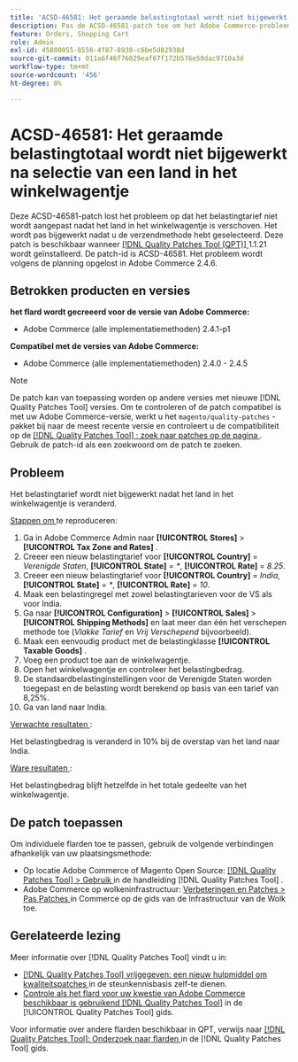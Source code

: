 ```yaml
---
title: 'ACSD-46581: Het geraamde belastingtotaal wordt niet bijgewerkt na selectie van een land in het winkelwagentje'
description: Pas de ACSD-46581-patch toe om het Adobe Commerce-probleem op te lossen, waarbij het belastingtarief niet wordt aangepast nadat het land in het winkelwagentje is verschoven.
feature: Orders, Shopping Cart
role: Admin
exl-id: 45800055-8556-4f87-8938-c6be5d82938d
source-git-commit: 011a6f46f76029eaf67f172b576e58dac9710a3d
workflow-type: tm+mt
source-wordcount: '456'
ht-degree: 0%

---
```


# ACSD-46581: Het geraamde belastingtotaal wordt niet bijgewerkt na selectie van een land in het winkelwagentje

Deze ACSD-46581-patch lost het probleem op dat het belastingtarief niet wordt aangepast nadat het land in het winkelwagentje is verschoven. Het wordt pas bijgewerkt nadat u de verzendmethode hebt geselecteerd. Deze patch is beschikbaar wanneer [[!DNL Quality Patches Tool (QPT)] ](https://experienceleague.adobe.com/nl/docs/commerce-operations/tools/quality-patches-tool/quality-patches-tool-to-self-serve-quality-patches) 1.1.21 wordt geïnstalleerd. De patch-id is ACSD-46581. Het probleem wordt volgens de planning opgelost in Adobe Commerce 2.4.6.

## Betrokken producten en versies

**het flard wordt gecreeerd voor de versie van Adobe Commerce:**
* Adobe Commerce (alle implementatiemethoden) 2.4.1-p1

**Compatibel met de versies van Adobe Commerce:**
* Adobe Commerce (alle implementatiemethoden) 2.4.0 - 2.4.5

>[!NOTE]
>
>De patch kan van toepassing worden op andere versies met nieuwe [!DNL Quality Patches Tool] versies. Om te controleren of de patch compatibel is met uw Adobe Commerce-versie, werkt u het `magento/quality-patches` -pakket bij naar de meest recente versie en controleert u de compatibiliteit op de [[!DNL Quality Patches Tool] : zoek naar patches op de pagina ](https://experienceleague.adobe.com/tools/commerce-quality-patches/index.html?lang=nl-NL) . Gebruik de patch-id als een zoekwoord om de patch te zoeken.

## Probleem

Het belastingtarief wordt niet bijgewerkt nadat het land in het winkelwagentje is veranderd.

<u> Stappen om </u> te reproduceren:

1. Ga in Adobe Commerce Admin naar **[!UICONTROL Stores]** > **[!UICONTROL Tax Zone and Rates]** .
1. Creeer een nieuw belastingtarief voor **[!UICONTROL Country]** = _Verenigde Staten_, **[!UICONTROL State]** = _*_, **[!UICONTROL Rate]** = _8.25_.
1. Creeer een nieuw belastingtarief voor **[!UICONTROL Country]** = _India_, **[!UICONTROL State]** = _*_, **[!UICONTROL Rate]** = _10_.
1. Maak een belastingregel met zowel belastingtarieven voor de VS als voor India.
1. Ga naar **[!UICONTROL Configuration]** > **[!UICONTROL Sales]** > **[!UICONTROL Shipping Methods]** en laat meer dan één het verschepen methode toe (_Vlakke Tarief_ en _Vrij Verschepend_ bijvoorbeeld).
1. Maak een eenvoudig product met de belastingklasse **[!UICONTROL Taxable Goods]** .
1. Voeg een product toe aan de winkelwagentje.
1. Open het winkelwagentje en controleer het belastingbedrag.
1. De standaardbelastinginstellingen voor de Verenigde Staten worden toegepast en de belasting wordt berekend op basis van een tarief van 8,25%.
1. Ga van land naar India.

<u> Verwachte resultaten </u>:

Het belastingbedrag is veranderd in 10% bij de overstap van het land naar India.

<u> Ware resultaten </u>:

Het belastingbedrag blijft hetzelfde in het totale gedeelte van het winkelwagentje.

## De patch toepassen

Om individuele flarden toe te passen, gebruik de volgende verbindingen afhankelijk van uw plaatsingsmethode:

* Op locatie Adobe Commerce of Magento Open Source: [[!DNL Quality Patches Tool] > Gebruik ](/help/tools/quality-patches-tool/usage.md) in de handleiding [!DNL Quality Patches Tool] .
* Adobe Commerce op wolkeninfrastructuur: [ Verbeteringen en Patches > Pas Patches ](https://experienceleague.adobe.com/docs/commerce-cloud-service/user-guide/develop/upgrade/apply-patches.html?lang=nl-NL) in Commerce op de gids van de Infrastructuur van de Wolk toe.

## Gerelateerde lezing

Meer informatie over [!DNL Quality Patches Tool] vindt u in:

* [[!DNL Quality Patches Tool]  vrijgegeven: een nieuw hulpmiddel om kwaliteitspatches ](https://experienceleague.adobe.com/nl/docs/commerce-operations/tools/quality-patches-tool/quality-patches-tool-to-self-serve-quality-patches) in de steunkennisbasis zelf-te dienen.
* [ Controle als het flard voor uw kwestie van Adobe Commerce beschikbaar is gebruikend  [!DNL Quality Patches Tool]](/help/tools/quality-patches-tool/patches-available-in-qpt/check-patch-for-magento-issue-with-magento-quality-patches.md) in de [!UICONTROL Quality Patches Tool] gids.


Voor informatie over andere flarden beschikbaar in QPT, verwijs naar [[!DNL Quality Patches Tool]: Onderzoek naar flarden ](https://experienceleague.adobe.com/tools/commerce-quality-patches/index.html?lang=nl-NL) in de [!DNL Quality Patches Tool] gids.
